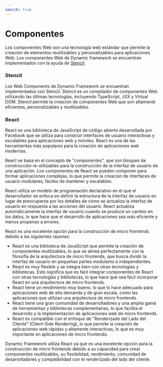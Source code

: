 ```yaml
---
search: true
---
```


# Componentes

Los componentes Web son una tecnología web estándar que permite la creación de elementos reutilizables y personalizables para aplicaciones Web. Los componentes Web de Dynamic framework se encuentran implementados con la ayuda de [Stencil](https://stenciljs.com/).


### Stencil

Los Web Components de Dynamic Framework se encuentran implementados con Stencil. Stencil es un compilador de componentes Web utilizando las últimas tecnologías, incluyendo TypeScript, JSX y Virtual DOM. Stencil permite la creación de componentes Web que son altamente eficientes, personalizables y reutilizables.


### React

React es una biblioteca de JavaScript de código abierto desarrollada por Facebook que se utiliza para construir interfaces de usuario interactivas y escalables para aplicaciones web y móviles. React es una de las herramientas más populares para la creación de aplicaciones web modernas.

React se basa en el concepto de "componentes", que son bloques de construcción re-utilizables para la construcción de la interfaz de usuario de una aplicación. Los componentes de React se pueden componer para formar aplicaciones complejas, lo que permite la creación de interfaces de usuario modulares, fáciles de mantener y escalables.

React utiliza un modelo de programación declarativo en el que el desarrollador se enfoca en definir la estructura de la interfaz de usuario en lugar de preocuparse por los detalles de cómo se actualiza la interfaz de usuario en respuesta a las acciones del usuario. React actualiza automáticamente la interfaz de usuario cuando se produce un cambio en los datos, lo que hace que el desarrollo de aplicaciones sea más eficiente y menos propenso a errores.

React es una excelente opción para la construcción de micro frontends debido a las siguientes razones:
- React es una biblioteca de JavaScript que permite la creación de componentes reutilizables, lo que se alinea perfectamente con la filosofía de la arquitectura de micro frontends, que busca dividir la interfaz de usuario en pequeñas partes modulares e independientes.
- React es muy flexible y se integra bien con otras tecnologías y bibliotecas. Esto significa que es fácil integrar componentes de React con otras tecnologías y bibliotecas, lo que hace que sea fácil incorporar React en una arquitectura de micro frontends.
- React tiene un rendimiento muy bueno, lo que lo hace adecuado para aplicaciones web de alta demanda y de gran escala, como las aplicaciones que utilizan una arquitectura de micro frontends.
- React tiene una gran comunidad de desarrolladores y una amplia gama de herramientas y bibliotecas complementarias, lo que facilita el desarrollo y la implementación de aplicaciones web de micro frontends.
- React es compatible con el enfoque de "Renderizado del Lado del Cliente" (Client-Side Rendering), lo que permite la creación de aplicaciones web rápidas y altamente interactivas, lo que es muy importante en aplicaciones de micro frontends.

Dynamic Framework utiliza React ya que es una excelente opción para la construcción de micro frontends debido a su capacidad para crear componentes reutilizables, su flexibilidad, rendimiento, comunidad de desarrolladores y compatibilidad con el renderizado del lado del cliente.
